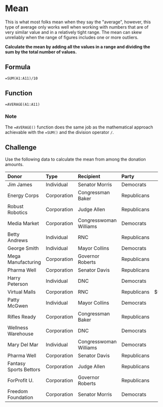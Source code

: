 # Mean
This is what most folks mean when they say the "average", however, this type of average only works well when working with numbers that are of very similar value and in a relatively tight range. The mean can skew unreliably when the range of figures includes one or more outliers.

__Calculate the mean by adding all the values in a range and dividing the sum by the total number of values.__

## Formula
`=SUM(A1:A11)/10`

## Function
`=AVERAGE(A1:A11)`

### Note
The `=AVERAGE()` function does the same job as the mathematical approach achievable with the `=SUM()` and the division operator `/`.

## Challenge
Use the following data to calculate the mean from among the donation amounts.

|Donor|Type|Recipient|Party|Amount|
|:--|:--|:--|:--|--:|
|Jim James|Individual|Senator Morris|Democrats|$250|
|Energy Corps|Corporation|Congressman Baker|Republicans|$16,000|
|Robust Robotics|Corporation|Judge Allen|Republicans|$4,000|
|Media Market|Corporation|Congresswoman Williams|Democrats|$6,700|
|Betty Andrews|Individual|RNC|Republicans|$100|
|George Smith|Individual|Mayor Collins|Democrats|$380|
|Mega Manufacturing|Corporation|Governor Roberts|Republicans|$725|
|Pharma Well|Corporation|Senator Davis|Republicans|$5,650|
|Harry Peterson|Individual|DNC|Democrats|$100|
|Virtual Malls|Corporation|RNC|Republicans|$9,463,800|
|Patty McGwen|Individual|Mayor Collins|Democrats|$238,500|
|Rifles Ready|Corporation|Congressman Baker|Republicans|$38,000|
|Wellness Warehouse|Corporation|DNC|Democrats|$7,340|
|Mary Del Mar|Individual|Congresswoman Williams|Democrats|$8,375|
|Pharma Well|Corporation|Senator Davis|Republicans|$5,650|
|Fantasy Sports Bettors|Corporation|Judge Allen|Republicans|$5,500|
|ForProfit U.|Corporation|Governor Roberts|Republicans|$917,480|
|Freedom Foundation|Corporation|Senator Morris|Democrats|$5,280|
